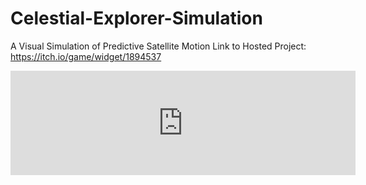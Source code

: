 # Celestial-Explorer-Simulation
A Visual Simulation of Predictive Satellite Motion
Link to Hosted Project: https://itch.io/game/widget/1894537
<iframe frameborder="0" src="https://itch.io/embed/1894537" width="552" height="167"><a href="https://papillonlibre.itch.io/a-visual-simulation-of-predictive-satellite-motion">A Visual Simulation of Predictive Satellite Motion by papillonlibre</a></iframe>
